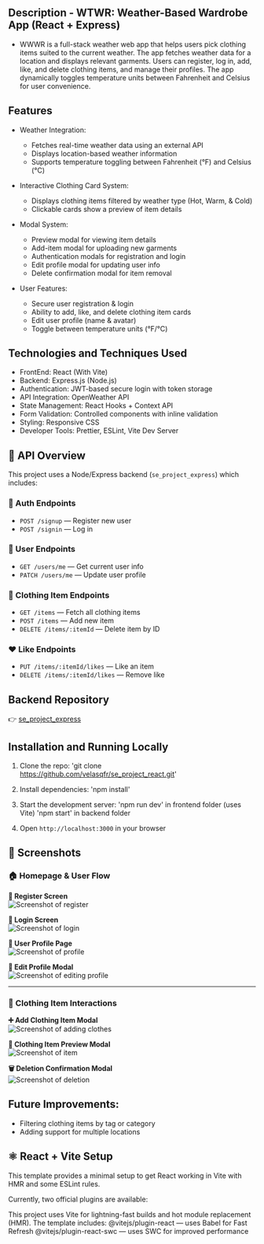 ## Description - WTWR: Weather-Based Wardrobe App (React + Express)

- WWWR is a full-stack weather web app that helps users pick clothing items suited to the current weather. The app fetches weather data for a location and displays relevant garments. Users can register, log in, add, like, and delete clothing items, and manage their profiles. The app dynamically toggles temperature units between Fahrenheit and Celsius for user convenience.

## Features

- Weather Integration:

  - Fetches real-time weather data using an external API
  - Displays location-based weather information
  - Supports temperature toggling between Fahrenheit (°F) and Celsius (°C)

- Interactive Clothing Card System:

  - Displays clothing items filtered by weather type (Hot, Warm, & Cold)
  - Clickable cards show a preview of item details

- Modal System:

  - Preview modal for viewing item details
  - Add-item modal for uploading new garments
  - Authentication modals for registration and login
  - Edit profile modal for updating user info
  - Delete confirmation modal for item removal

- User Features:
  - Secure user registration & login
  - Ability to add, like, and delete clothing item cards
  - Edit user profile (name & avatar)
  - Toggle between temperature units (°F/°C)

## Technologies and Techniques Used

- FrontEnd: React (With Vite)
- Backend: Express.js (Node.js)
- Authentication: JWT-based secure login with token storage
- API Integration: OpenWeather API
- State Management: React Hooks + Context API
- Form Validation: Controlled components with inline validation
- Styling: Responsive CSS
- Developer Tools: Prettier, ESLint, Vite Dev Server

## 📡 API Overview

This project uses a Node/Express backend (`se_project_express`) which includes:

### 🔐 Auth Endpoints

- `POST /signup` — Register new user
- `POST /signin` — Log in

### 👤 User Endpoints

- `GET /users/me` — Get current user info
- `PATCH /users/me` — Update user profile

### 👚 Clothing Item Endpoints

- `GET /items` — Fetch all clothing items
- `POST /items` — Add new item
- `DELETE /items/:itemId` — Delete item by ID

### ❤️ Like Endpoints

- `PUT /items/:itemId/likes` — Like an item
- `DELETE /items/:itemId/likes` — Remove like

## Backend Repository

👉 [se_project_express](https://github.com/velasqfr/se_project_express)

## Installation and Running Locally

1. Clone the repo:
   'git clone https://github.com/velasqfr/se_project_react.git'

2. Install dependencies:
   'npm install'

3. Start the development server:
   'npm run dev' in frontend folder (uses Vite)
   'npm start' in backend folder

4. Open `http://localhost:3000` in your browser

## 📸 Screenshots

### 🏠 Homepage & User Flow

**🔐 Register Screen**  
![Screenshot of register](./src/assets/pics/register.png)

**🔐 Login Screen**  
![Screenshot of login](./src/assets/pics/login.png)

**👤 User Profile Page**  
![Screenshot of profile](./src/assets/pics/profile.png)

**📝 Edit Profile Modal**  
![Screenshot of editing profile](./src/assets/pics/editProfile.png)

---

### 👕 Clothing Item Interactions

**➕ Add Clothing Item Modal**  
![Screenshot of adding clothes](./src/assets/picsaddingClothes.png)

**👕 Clothing Item Preview Modal**  
![Screenshot of item](./src/assets/pics/clothingItem.png)

**🗑️ Deletion Confirmation Modal**  
![Screenshot of deletion](./src/assets/pics/delete.png)

## Future Improvements:

- Filtering clothing items by tag or category
- Adding support for multiple locations

## ⚛️ React + Vite Setup

This template provides a minimal setup to get React working in Vite with HMR and some ESLint rules.

Currently, two official plugins are available:

This project uses Vite for lightning-fast builds and hot module replacement (HMR). The template includes:
@vitejs/plugin-react — uses Babel for Fast Refresh
@vitejs/plugin-react-swc — uses SWC for improved performance
